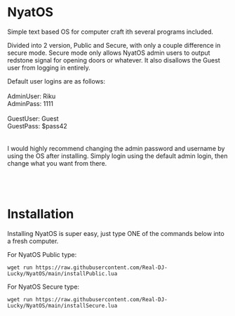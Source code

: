 # NyatOS
Simple text based OS for computer craft ith several programs included.

Divided into 2 version, Public and Secure, with only a couple difference in secure mode.
Secure mode only allows NyatOS admin users to output redstone signal for opening doors or whatever.
It also disallows the Guest user from logging in entirely.

Default user logins are as follows:<br />
<br />
AdminUser: Riku<br />
AdminPass: 1111<br />
<br />
GuestUser: Guest<br />
GuestPass: $pass42<br />
<br />
<br />
I would highly recommend changing the admin password and username by using the OS after installing.
Simply login using the default admin login, then change what you want from there.
<br />
<br />
<br />
<br />
# Installation

Installing NyatOS is super easy, just type ONE of the commands below into a fresh computer.

For NyatOS Public type:
```
wget run https://raw.githubusercontent.com/Real-DJ-Lucky/NyatOS/main/installPublic.lua
```
For NyatOS Secure type:
```
wget run https://raw.githubusercontent.com/Real-DJ-Lucky/NyatOS/main/installSecure.lua
```
